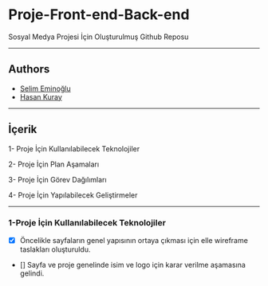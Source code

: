 # Proje-Front-end-Back-end

Sosyal Medya Projesi İçin Oluşturulmuş Github Reposu

---

## Authors

- [Selim Eminoğlu](https://github.com/SelimEminoglu61)
- [Hasan Kuray](https://github.com/hasankurayy)

---

## İçerik

1- Proje İçin Kullanılabilecek Teknolojiler

2- Proje İçin Plan Aşamaları

3- Proje İçin Görev Dağılımları

4- Proje İçin Yapılabilecek Geliştirmeler

---
### 1-Proje İçin Kullanılabilecek Teknolojiler
- [x] Öncelikle sayfaların genel yapısının ortaya çıkması için elle wireframe taslakları oluşturuldu.
- [] Sayfa ve proje genelinde isim ve logo için karar verilme aşamasına gelindi.
